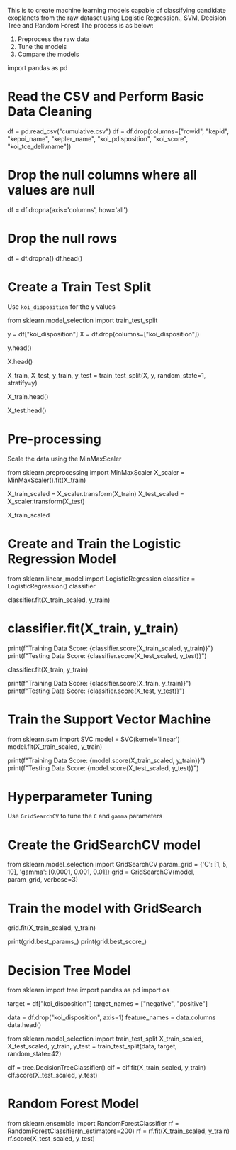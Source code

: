This is to create machine learning models capable of classifying candidate exoplanets from the raw dataset using Logistic Regression., SVM, Decision Tree and Random Forest
The process is as below:

1. Preprocess the raw data
2. Tune the models
3. Compare the models

import pandas as pd

# Read the CSV and Perform Basic Data Cleaning

df = pd.read_csv("cumulative.csv")
df = df.drop(columns=["rowid", "kepid", "kepoi_name", "kepler_name", "koi_pdisposition", "koi_score", "koi_tce_delivname"])
# Drop the null columns where all values are null
df = df.dropna(axis='columns', how='all')
# Drop the null rows
df = df.dropna()
df.head()

# Create a Train Test Split

Use `koi_disposition` for the y values

from sklearn.model_selection import train_test_split

y = df["koi_disposition"]
X = df.drop(columns=["koi_disposition"])


y.head()

X.head()

X_train, X_test, y_train, y_test = train_test_split(X, y, random_state=1, stratify=y)

X_train.head()


X_test.head()

# Pre-processing

Scale the data using the MinMaxScaler

from sklearn.preprocessing import MinMaxScaler
X_scaler = MinMaxScaler().fit(X_train)

X_train_scaled = X_scaler.transform(X_train)
X_test_scaled = X_scaler.transform(X_test)

X_train_scaled


# Create and Train the Logistic Regression Model



from sklearn.linear_model import LogisticRegression
classifier = LogisticRegression()
classifier

classifier.fit(X_train_scaled, y_train)

# classifier.fit(X_train, y_train)

print(f"Training Data Score: {classifier.score(X_train_scaled, y_train)}")
print(f"Testing Data Score: {classifier.score(X_test_scaled, y_test)}")

classifier.fit(X_train, y_train)

print(f"Training Data Score: {classifier.score(X_train, y_train)}")
print(f"Testing Data Score: {classifier.score(X_test, y_test)}")

# Train the Support Vector Machine

from sklearn.svm import SVC 
model = SVC(kernel='linear')
model.fit(X_train_scaled, y_train)

print(f"Training Data Score: {model.score(X_train_scaled, y_train)}")
print(f"Testing Data Score: {model.score(X_test_scaled, y_test)}")

# Hyperparameter Tuning

Use `GridSearchCV` to tune the `C` and `gamma` parameters

# Create the GridSearchCV model
from sklearn.model_selection import GridSearchCV
param_grid = {'C': [1, 5, 10],
              'gamma': [0.0001, 0.001, 0.01]}
grid = GridSearchCV(model, param_grid, verbose=3)

# Train the model with GridSearch
grid.fit(X_train_scaled, y_train)

print(grid.best_params_)
print(grid.best_score_)

# Decision Tree Model

from sklearn import tree
import pandas as pd
import os

target = df["koi_disposition"]
target_names = ["negative", "positive"]

data = df.drop("koi_disposition", axis=1)
feature_names = data.columns
data.head()

from sklearn.model_selection import train_test_split
X_train_scaled, X_test_scaled, y_train, y_test = train_test_split(data, target, random_state=42)

clf = tree.DecisionTreeClassifier()
clf = clf.fit(X_train_scaled, y_train)
clf.score(X_test_scaled, y_test)

# Random Forest Model

from sklearn.ensemble import RandomForestClassifier
rf = RandomForestClassifier(n_estimators=200)
rf = rf.fit(X_train_scaled, y_train)
rf.score(X_test_scaled, y_test)


